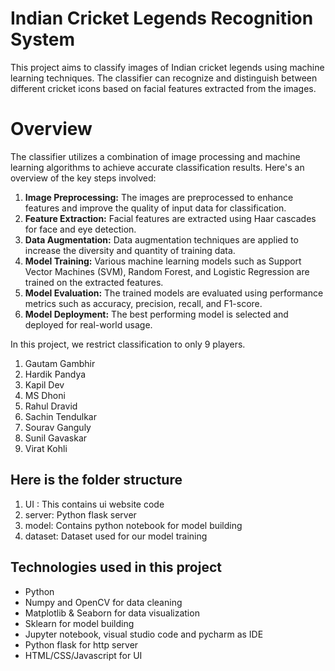# Indian Cricket Legends Recognition System
This project aims to classify images of Indian cricket legends using machine learning techniques. The classifier can recognize and distinguish between different cricket icons based on facial features extracted from the images.

# Overview
The classifier utilizes a combination of image processing and machine learning algorithms to achieve accurate classification results. Here's an overview of the key steps involved:

1. **Image Preprocessing:** The images are preprocessed to enhance features and improve the quality of input data for classification.
2. **Feature Extraction:** Facial features are extracted using Haar cascades for face and eye detection.
3. **Data Augmentation:** Data augmentation techniques are applied to increase the diversity and quantity of training data.
4. **Model Training:** Various machine learning models such as Support Vector Machines (SVM), Random Forest, and Logistic Regression are trained on the extracted features.
5. **Model Evaluation:** The trained models are evaluated using performance metrics such as accuracy, precision, recall, and F1-score.
6. **Model Deployment:** The best performing model is selected and deployed for real-world usage.

In this project, we restrict classification to only 9 players.

1. Gautam Gambhir
2. Hardik Pandya
3. Kapil Dev
4. MS Dhoni
5. Rahul Dravid
6. Sachin Tendulkar
7. Sourav Ganguly
8. Sunil Gavaskar
9. Virat Kohli

    
## Here is the folder structure

1. UI : This contains ui website code
2. server: Python flask server
3. model: Contains python notebook for model building
4. dataset: Dataset used for our model training
   
## Technologies used in this project

* Python
* Numpy and OpenCV for data cleaning
* Matplotlib & Seaborn for data visualization
* Sklearn for model building
* Jupyter notebook, visual studio code and pycharm as IDE
* Python flask for http server
* HTML/CSS/Javascript for UI
